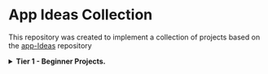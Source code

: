 # App Ideas Collection

This repository was created to implement a collection of projects based on the [app-Ideas](https://github.com/florinpop17/app-ideas) repository 

<details>
<summary>
    <b>Tier 1 - Beginner Projects.</b>
</summary>

---
[Bin2Dec](https://github.com/ilismarque/app-ideas/blob/main/Beginner/bin2dec-bin2dec.md)
<code style="white-space:nowrap;">Binary-to-Decimal number converter</code>
</details>
